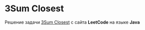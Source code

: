 # 3Sum Closest
Решение задачи [3Sum Closest](https://leetcode.com/problems/3sum-closest/) с сайта **LeetCode** на языке **Java**